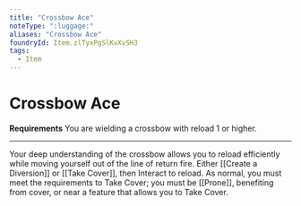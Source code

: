 ```yaml
---
title: "Crossbow Ace"
noteType: ":luggage:"
aliases: "Crossbow Ace"
foundryId: Item.zlTyxPgSlKvXvSH3
tags:
  - Item
---
```


# Crossbow Ace

**Requirements** You are wielding a crossbow with reload 1 or higher.

* * *

Your deep understanding of the crossbow allows you to reload efficiently while moving yourself out of the line of return fire. Either [[Create a Diversion]] or [[Take Cover]], then Interact to reload. As normal, you must meet the requirements to Take Cover; you must be [[Prone]], benefiting from cover, or near a feature that allows you to Take Cover.
